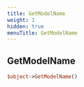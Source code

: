 ```yaml
---
title: GetModelName
weight: 1
hidden: true
menuTitle: GetModelName
---
```

## GetModelName
```perl
$object->GetModelName()
```